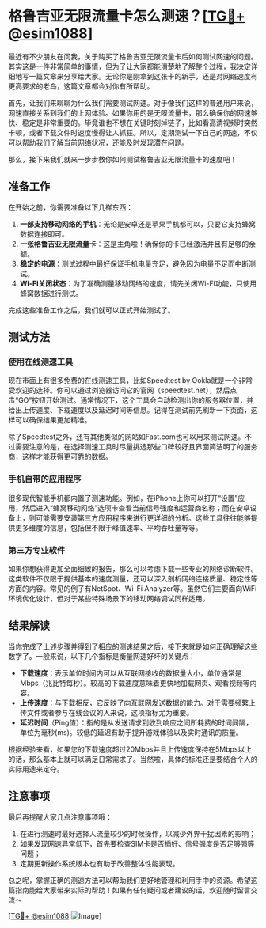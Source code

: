 # 格鲁吉亚无限流量卡怎么测速？[[TG💪+ @esim1088](https://t.me/s/esim1088)]

最近有不少朋友在问我，关于购买了格鲁吉亚无限流量卡后如何测试网速的问题。其实这是一件非常简单的事情，但为了让大家都能清楚地了解整个过程，我决定详细地写一篇文章来分享给大家。无论你是刚拿到这张卡的新手，还是对网络速度有更高要求的老鸟，这篇文章都会对你有所帮助。

首先，让我们来聊聊为什么我们需要测试网速。对于像我们这样的普通用户来说，网速直接关系到我们的上网体验。如果你用的是无限流量卡，那么确保你的网速够快、稳定是非常重要的。毕竟谁也不想在关键时刻掉链子，比如看高清视频时突然卡顿，或者下载文件时速度慢得让人抓狂。所以，定期测试一下自己的网速，不仅可以帮助我们了解当前网络状况，还能及时发现潜在问题。

那么，接下来我们就来一步步教你如何测试格鲁吉亚无限流量卡的速度吧！

## 准备工作

在开始之前，你需要准备以下几样东西：

1. **一部支持移动网络的手机**：无论是安卓还是苹果手机都可以，只要它支持蜂窝数据连接即可。
2. **一张格鲁吉亚无限流量卡**：这是主角啦！确保你的卡已经激活并且有足够的余额。
3. **稳定的电源**：测试过程中最好保证手机电量充足，避免因为电量不足而中断测试。
4. **Wi-Fi关闭状态**：为了准确测量移动网络的速度，请先关闭Wi-Fi功能，只使用蜂窝数据进行测试。

完成这些准备工作之后，我们就可以正式开始测试了。

## 测试方法

### 使用在线测速工具

现在市面上有很多免费的在线测速工具，比如Speedtest by Ookla就是一个非常受欢迎的选择。你可以通过浏览器访问它的官网（speedtest.net），然后点击“GO”按钮开始测试。通常情况下，这个工具会自动检测出你的服务器位置，并给出上传速度、下载速度以及延迟时间等信息。记得在测试前先刷新一下页面，这样可以确保结果更加精准。

除了Speedtest之外，还有其他类似的网站如Fast.com也可以用来测试网速。不过需要注意的是，在选择测速工具时尽量挑选那些口碑较好且界面简洁明了的服务商，这样才能获得更可靠的数据。

### 手机自带的应用程序

很多现代智能手机都内置了测速功能。例如，在iPhone上你可以打开“设置”应用，然后进入“蜂窝移动网络”选项卡查看当前信号强度和运营商名称；而在安卓设备上，则可能需要安装第三方应用程序来进行更详细的分析。这些工具往往能够提供更多维度的信息，包括但不限于峰值速率、平均吞吐量等等。

### 第三方专业软件

如果你想获得更加全面细致的报告，那么可以考虑下载一些专业的网络诊断软件。这类软件不仅限于提供基本的速度测量，还可以深入剖析网络连接质量、稳定性等方面的内容。常见的例子有NetSpot、Wi-Fi Analyzer等。虽然它们主要面向WiFi环境优化设计，但对于某些特殊场景下的移动网络调试同样适用。

## 结果解读

当你完成了上述步骤并得到了相应的测速结果之后，接下来就是如何正确理解这些数字了。一般来说，以下几个指标是衡量网速好坏的关键点：

- **下载速度**：表示单位时间内可以从互联网接收的数据量大小，单位通常是Mbps（兆比特每秒）。较高的下载速度意味着更快地加载网页、观看视频等内容。
- **上传速度**：与下载相反，它反映了向互联网发送数据的能力。对于需要频繁上传文件或者参与在线会议的人来说，这项指标尤为重要。
- **延迟时间**（Ping值）：指的是从发送请求到收到响应之间所耗费的时间间隔，单位为毫秒(ms)。较低的延迟有助于提升游戏体验以及实时通讯的质量。

根据经验来看，如果您的下载速度超过20Mbps并且上传速度保持在5Mbps以上的话，那么基本上就可以满足日常需求了。当然啦，具体的标准还是要结合个人的实际用途来定夺。

## 注意事项

最后再提醒大家几点注意事项哦：
1. 在进行测速时最好选择人流量较少的时候操作，以减少外界干扰因素的影响；
2. 如果发现网速异常低下，首先要检查SIM卡是否插好、信号强度是否足够强等问题；
3. 定期更新操作系统版本也有助于改善整体性能表现。

总之呢，掌握正确的测速方法可以帮助我们更好地管理和利用手中的资源。希望这篇指南能给大家带来实际的帮助！如果有任何疑问或者建议的话，欢迎随时留言交流～

[[TG💪+ @esim1088](https://t.me/s/esim1088) ![Image](https://i.postimg.cc/4NQfJmqS/Snipaste-2025-05-13-00-14-12.png)]